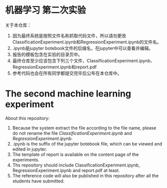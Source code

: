 # 机器学习 第二次实验

关于本仓库：

1. 因为最终系统是按照文件名称抓取代码文件，所以请勿更改ClassificationExperiment.ipynb和RegressionExperiment.ipynb的文件名。
2. .ipynb是jupyter botebook文件的后缀名，在jupyter中可以查看并编辑。
3. 报告的模板包含在实验的目录页中。
4. 最终仓库至少应该包含下列三个文件，ClassificationExperiment.ipynb、RegressionExperiment.ipynb和report.pdf
4. 参考代码也会在所有同学都提交完毕后公布在本仓库中。

# The second machine learning experiment

About this repository:

1. Because the system extract the file according to the file name, please do not rename the file *ClassificationExperiment.ipynb* and *RegressionExperiment.ipynb*.
2. .ipynb is the suffix of the jupyter botebook file, which can be viewed and edited in jupyter.
3. The template of report is available on the content page of the experiments.
4. Ths repository should include ClassificationExperiment.ipynb, RegressionExperiment.ipynb and report.pdf at least.
4. The reference code will also be published in this repository after all the students have submitted.
